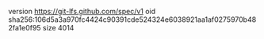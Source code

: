 version https://git-lfs.github.com/spec/v1
oid sha256:106d5a3a970fc4424c90391cde524324e6038921aa1af0275970b482fa1e0f95
size 4014
